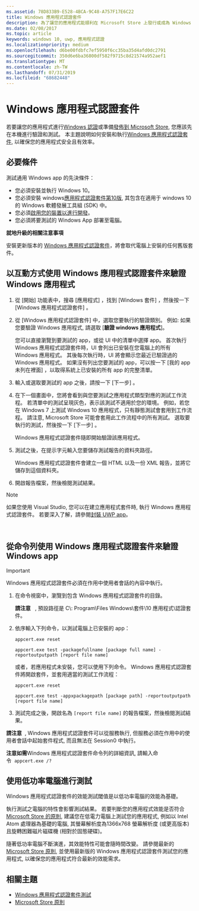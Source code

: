 ```yaml
---
ms.assetid: 78D833B9-E528-4BCA-9C48-A757F17E6C22
title: Windows 應用程式認證套件
description: 為了讓您的應用程式能順利在 Microsoft Store 上發行或成為 Windows 認證，請在送出以進行認證之前，先在本機進行驗證和測試。 本主題示範如何安裝和執行 Windows 應用程式認證套件。
ms.date: 02/08/2017
ms.topic: article
keywords: windows 10, uwp, 應用程式認證
ms.localizationpriority: medium
ms.openlocfilehash: d6be00fdbfc7ef5950f6cc35ba35d4afd0dc2791
ms.sourcegitcommit: 350d6e6ba36800df582f9715c8d21574a952aef1
ms.translationtype: MT
ms.contentlocale: zh-TW
ms.lasthandoff: 07/31/2019
ms.locfileid: "68682448"
---
```

# <a name="windows-app-certification-kit"></a>Windows 應用程式認證套件



若要讓您的應用程式進行[Windows 認證](https://msdn.microsoft.com/windows/desktop/jj134964.aspx)或準備[發佈到 Microsoft Store](https://docs.microsoft.com/windows/uwp/publish/app-submissions), 您應該先在本機進行驗證和測試。 本主題說明如何安裝和執行[Windows 應用程式認證套件](https://go.microsoft.com/fwlink/p/?LinkID=309666), 以確保您的應用程式安全且有效率。

## <a name="prerequisites"></a>必要條件

測試通用 Windows app 的先決條件：

-   您必須安裝並執行 Windows 10。
-   您必須安裝 windows[應用程式認證套件第10版]( https://go.microsoft.com/fwlink/p/?LinkID=309666), 其包含在適用于 windows 10 的 Windows 軟體發展工具組 (SDK) 中。
-   您必須[啟用您的裝置以進行開發](https://docs.microsoft.com/windows/uwp/get-started/enable-your-device-for-development)。
-   您必須將要測試的 Windows App 部署至電腦。

**就地升級的相關注意事項**

安裝更新版本的 [Windows 應用程式認證套件]( https://go.microsoft.com/fwlink/p/?LinkID=309666)，將會取代電腦上安裝的任何舊版套件。

## <a name="validate-your-windows-app-using-the-windows-app-certification-kit-interactively"></a>以互動方式使用 Windows 應用程式認證套件來驗證 Windows 應用程式

1.  從 [開始]  功能表中，搜尋 [應用程式]  ，找到 [Windows 套件]  ，然後按一下 [Windows 應用程式認證套件]  。

2.  從 [Windows 應用程式認證套件] 中，選取您要執行的驗證類別。 例如: 如果您要驗證 Windows 應用程式, 請選取 [**驗證 windows 應用程式**]。

    您可以直接瀏覽到要測試的 app，或從 UI 中的清單中選擇 app。 首次執行 Windows 應用程式認證套件時，UI 會列出已安裝在您電腦上的所有 Windows 應用程式。 其後每次執行時，UI 將會顯示您最近已驗證過的 Windows 應用程式。 如果沒有列出您要測試的 app，可以按一下 [我的 app 未列在裡面]  ，以取得系統上已安裝的所有 app 的完整清單。

3.  輸入或選取要測試的 app 之後，請按一下 [下一步]  。

4.  在下一個畫面中，您將會看到與您要測試之應用程式類型對應的測試工作流程。 若清單中的測試呈現灰色，表示該測試不適用於您的環境。 例如，若您在 Windows 7 上測試 Windows 10 應用程式，只有靜態測試會套用到工作流程。 請注意, Microsoft Store 可能會套用此工作流程中的所有測試。 選取要執行的測試，然後按一下 [下一步]  。

    Windows 應用程式認證套件隨即開始驗證該應用程式。

5.  測試之後，在提示字元輸入您要儲存測試報告的資料夾路徑。

    Windows 應用程式認證套件會建立一個 HTML 以及一份 XML 報告，並將它儲存到這個資料夾。

6.  開啟報告檔案，然後檢閱測試結果。

> [!NOTE]
> 如果您使用 Visual Studio, 您可以在建立應用程式套件時, 執行 Windows 應用程式認證套件。 若要深入了解，請參閱[封裝 UWP app](/windows/msix/package/packaging-uwp-apps)。

 

## <a name="validate-your-windows-app-using-the-windows-app-certification-kit-from-a-command-line"></a>從命令列使用 Windows 應用程式認證套件來驗證 Windows app

> [!IMPORTANT]
> Windows 應用程式認證套件必須在作用中使用者會話的內容中執行。

1.  在命令視窗中，瀏覽到包含 Windows 應用程式認證套件的目錄。

    **請注意**   , 預設路徑是 C\\: Program\\Files Windows\\套件\\10 應用程式\\認證套件。

2.  依序輸入下列命令，以測試電腦上已安裝的 app：

    `appcert.exe reset`

    `appcert.exe test -packagefullname [package full name] -reportoutputpath [report file name]`

    或者，若應用程式未安裝，您可以使用下列命令。 Windows 應用程式認證套件將開啟套件，並套用適當的測試工作流程：

    `appcert.exe reset`

    `appcert.exe test -appxpackagepath [package path] -reportoutputpath [report file name]`

3.  測試完成之後，開啟名為 `[report file name]` 的報告檔案，然後檢閱測試結果。

**請注意**  , Windows 應用程式認證套件可以從服務執行, 但服務必須在作用中的使用者會話中起始套件程式, 而且無法在 Session0 中執行。

**注意如需**Windows 應用程式認證套件命令列的詳細資訊, 請輸入命令  `appcert.exe /?`

## <a name="testing-with-a-low-power-computer"></a>使用低功率電腦進行測試

Windows 應用程式認證套件的效能測試閾值是以低功率電腦的效能為基礎。

執行測試之電腦的特性會影響測試結果。 若要判斷您的應用程式效能是否符合[Microsoft Store 的原則](https://docs.microsoft.com/legal/windows/agreements/store-policies), 建議您在低電力電腦上測試您的應用程式, 例如以 Intel Atom 處理器為基礎的電腦, 其螢幕解析度為1366x768 螢幕解析度 (或更高版本) 且旋轉困難磁片磁碟機 (相對於固態硬碟)。

隨著低功率電腦不斷演進，其效能特性可能會隨時間改變。 請參閱最新的[Microsoft Store 原則](https://docs.microsoft.com/legal/windows/agreements/store-policies), 並使用最新版的 Windows 應用程式認證套件測試您的應用程式, 以確保您的應用程式符合最新的效能需求。

## <a name="related-topics"></a>相關主題

* [Windows 應用程式認證套件測試](windows-app-certification-kit-tests.md)
* [Microsoft Store 原則](https://docs.microsoft.com/legal/windows/agreements/store-policies)
 

 




